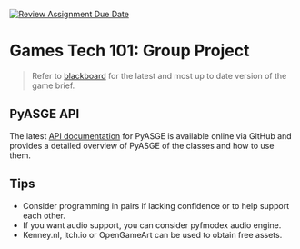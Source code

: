 [![Review Assignment Due Date](https://classroom.github.com/assets/deadline-readme-button-24ddc0f5d75046c5622901739e7c5dd533143b0c8e959d652212380cedb1ea36.svg)](https://classroom.github.com/a/BH4i7fmE)
# Games Tech 101: Group Project
 
> Refer to [blackboard](https://blackboard.uwe.ac.uk) for the latest and most
> up to date version of the game brief.


## PyASGE API

The latest [API documentation](https://huxyuk.github.io/pyasge/) for PyASGE is 
available online via GitHub and provides a detailed overview of PyASGE of the
classes and how to use them. 

## Tips 
- Consider programming in pairs if lacking confidence or to help support each other. 
- If you want audio support, you can consider pyfmodex audio engine. 
- Kenney.nl, itch.io or OpenGameArt can be used to obtain free assets.
